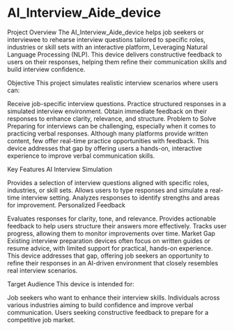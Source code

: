 # AI_Interview_Aide_device

Project Overview
The AI_Interview_Aide_device helps job seekers or interviewee to rehearse interview questions tailored to specific roles, industries or skill sets with an interactive platform, Leveraging Natural Language Processing (NLP). This device delivers constructive feedback to users on their responses, helping them refine their communication skills and build interview confidence.

Objective
This project simulates realistic interview scenarios where users can:

Receive job-specific interview questions.
Practice structured responses in a simulated interview environment.
Obtain immediate feedback on their responses to enhance clarity, relevance, and structure.
Problem to Solve
Preparing for interviews can be challenging, especially when it comes to practicing verbal responses. Although many platforms provide written content, few offer real-time practice opportunities with feedback. This device addresses that gap by offering users a hands-on, interactive experience to improve verbal communication skills.

Key Features
AI Interview Simulation

Provides a selection of interview questions aligned with specific roles, industries, or skill sets.
Allows users to type responses and simulate a real-time interview setting.
Analyzes responses to identify strengths and areas for improvement.
Personalized Feedback

Evaluates responses for clarity, tone, and relevance.
Provides actionable feedback to help users structure their answers more effectively.
Tracks user progress, allowing them to monitor improvements over time.
Market Gap
Existing interview preparation devices often focus on written guides or resume advice, with limited support for practical, hands-on experience. This device addresses that gap, offering job seekers an opportunity to refine their responses in an AI-driven environment that closely resembles real interview scenarios.

Target Audience
This device is intended for:

Job seekers who want to enhance their interview skills.
Individuals across various industries aiming to build confidence and improve verbal communication.
Users seeking constructive feedback to prepare for a competitive job market.